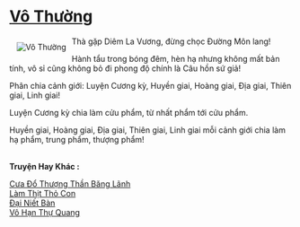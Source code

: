 <a href="https://utruyen.com/vo-thuong/1168/" title="Vô Thường"><h1>Vô Thường</h1></a><div style="display:table"><img align="right" style="float: left; padding: 10px;" src="https://utruyen.com/images/story/200x260/vo-thuong.jpg" alt="Vô Thường">Thà gặp Diêm La Vương, đừng chọc Đường Môn lang!<p></p>Hành tẩu trong bóng đêm, hèn hạ nhưng không mất bản tính, vô sỉ cũng không bỏ đi phong độ chính là Câu hồn sứ giả!<p></p>Phân chia cảnh giới: Luyện Cương kỳ, Huyền giai, Hoàng giai, Địa giai, Thiên giai, Linh giai!<p></p>Luyện Cương kỳ chia làm cửu phẩm, từ nhất phẩm tới cửu phẩm.<p></p>Huyền giai, Hoàng giai, Địa giai, Thiên giai, Linh giai mỗi cảnh giới chia làm hạ phẩm, trung phẩm, thượng phẩm!</div><p><br><b>Truyện Hay Khác :</b></p><a href="https://utruyen.com/cua-do-thuong-than-bang-lanh/14993/" alt="Cưa Đổ Thượng Thần Băng Lãnh">Cưa Đổ Thượng Thần Băng Lãnh</a><br/><a href="https://github.com/quanluxury/ngontinhhot/tree/master/truyenhay/19535/" alt="Làm Thịt Thỏ Con">Làm Thịt Thỏ Con</a><br/><a href="https://github.com/quanluxury/truyenhot/tree/master/truyenhay/4465/" alt="Đại Niết Bàn">Đại Niết Bàn</a><br/><a href="https://github.com/quanluxury/truyenhot/tree/master/truyenhay/16210/" alt="Vô Hạn Thự Quang">Vô Hạn Thự Quang</a><br/>
